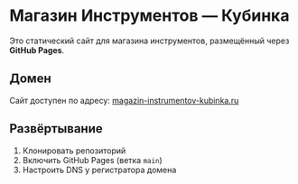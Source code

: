 # Магазин Инструментов — Кубинка

Это статический сайт для магазина инструментов, размещённый через **GitHub Pages**.

## Домен

Сайт доступен по адресу: [magazin-instrumentov-kubinka.ru](http://magazin-instrumentov-kubinka.ru)

## Развёртывание

1. Клонировать репозиторий
2. Включить GitHub Pages (ветка `main`)
3. Настроить DNS у регистратора домена
